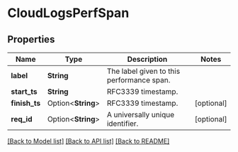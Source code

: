 # CloudLogsPerfSpan

## Properties

Name | Type | Description | Notes
------------ | ------------- | ------------- | -------------
**label** | **String** | The label given to this performance span. | 
**start_ts** | **String** | RFC3339 timestamp. | 
**finish_ts** | Option<**String**> | RFC3339 timestamp. | [optional]
**req_id** | Option<**String**> | A universally unique identifier. | [optional]

[[Back to Model list]](../README.md#documentation-for-models) [[Back to API list]](../README.md#documentation-for-api-endpoints) [[Back to README]](../README.md)


